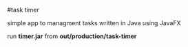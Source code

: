 #task timer

simple app to managment tasks written in Java using JavaFX

run **timer.jar** from **out/production/task-timer**
